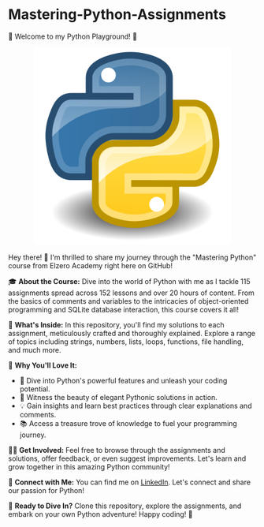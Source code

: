 # Mastering-Python-Assignments

🚀 Welcome to my Python Playground! 🐍

<p align="center">
  <img src="python-logo.png" alt="Python Logo" width="400"/>
</p>

Hey there! 👋 I'm thrilled to share my journey through the "Mastering Python" course from Elzero Academy right here on GitHub!

🎓 **About the Course:**
Dive into the world of Python with me as I tackle 115 assignments spread across 152 lessons and over 20 hours of content. From the basics of comments and variables to the intricacies of object-oriented programming and SQLite database interaction, this course covers it all!

📁 **What's Inside:**
In this repository, you'll find my solutions to each assignment, meticulously crafted and thoroughly explained. Explore a range of topics including strings, numbers, lists, loops, functions, file handling, and much more.

🌟 **Why You'll Love It:**
- 🚀 Dive into Python's powerful features and unleash your coding potential.
- 🎨 Witness the beauty of elegant Pythonic solutions in action.
- 💡 Gain insights and learn best practices through clear explanations and comments.
- 📚 Access a treasure trove of knowledge to fuel your programming journey.

👩‍💻 **Get Involved:**
Feel free to browse through the assignments and solutions, offer feedback, or even suggest improvements. Let's learn and grow together in this amazing Python community!

🔗 **Connect with Me:**
You can find me on [LinkedIn](https://www.linkedin.com/in/amrreffat1/). Let's connect and share our passion for Python!

🎉 **Ready to Dive In?**
Clone this repository, explore the assignments, and embark on your own Python adventure! Happy coding! 🚀
